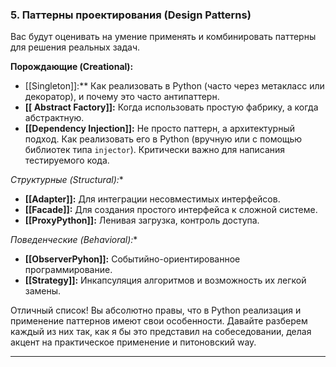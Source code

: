 ### 5. Паттерны проектирования (Design Patterns)

Вас будут оценивать на умение применять и комбинировать паттерны для решения реальных задач.

 **Порождающие (Creational):**
* [[Singleton]]:** Как реализовать в Python (часто через метакласс или декоратор), и почему это часто антипаттерн.
* **[[ Abstract Factory]]:** Когда использовать простую фабрику, а когда абстрактную.
* **[[Dependency Injection]]:** Не просто паттерн, а архитектурный подход. Как реализовать его в Python (вручную или с помощью библиотек типа `injector`). Критически важно для написания тестируемого кода.
 
*Структурные (Structural):**
* **[[Adapter]]:** Для интеграции несовместимых интерфейсов.
* **[[Facade]]:** Для создания простого интерфейса к сложной системе.
* **[[ProxyPython]]:** Ленивая загрузка, контроль доступа.

*Поведенческие (Behavioral):**
* **[[ObserverPyhon]]:** Событийно-ориентированное программирование.
* **[[Strategy]]:** Инкапсуляция алгоритмов и возможность их легкой замены.

Отличный список! Вы абсолютно правы, что в Python реализация и применение паттернов имеют свои особенности. Давайте разберем каждый из них так, как я бы это представил на собеседовании, делая акцент на практическое применение и питоновский way.

---


